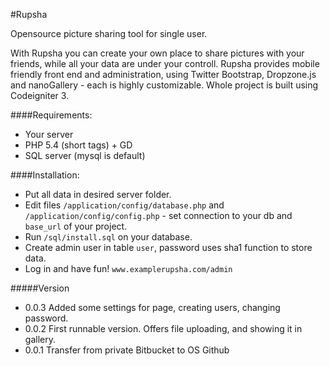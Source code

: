 #Rupsha

Opensource picture sharing tool for single user.

With Rupsha you can create your own place to share pictures with your friends, while all your data are under your controll.
Rupsha provides mobile friendly front end and administration, using Twitter Bootstrap, Dropzone.js and nanoGallery - each is  highly customizable.
Whole project is built using Codeigniter 3.

####Requirements:
- Your server
- PHP 5.4 (short tags) + GD
- SQL server (mysql is default)

####Installation:
- Put all data in desired server folder.
- Edit files `/application/config/database.php` and `/application/config/config.php` - set connection to your db and `base_url` of your project.
- Run `/sql/install.sql` on your database.
- Create admin user in table `user`, password uses sha1 function to store data.
- Log in and have fun! `www.examplerupsha.com/admin`

#####Version
- 0.0.3 Added some settings for page, creating users, changing password.
- 0.0.2 First runnable version. Offers file uploading, and showing it in gallery.
- 0.0.1 Transfer from private Bitbucket to OS Github

